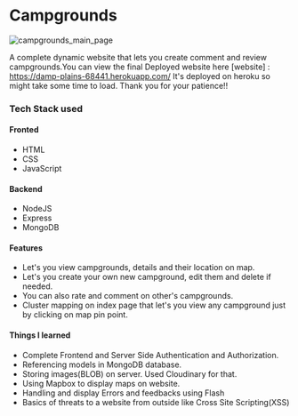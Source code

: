 # Campgrounds
![campgrounds_main_page](https://user-images.githubusercontent.com/53992321/131214928-1197a5a7-b4c6-4e56-a94f-fc3727f7d7f5.png)
<br/>

A complete dynamic website that lets you create comment and review campgrounds.You can view the final Deployed website here [website] : https://damp-plains-68441.herokuapp.com/ It's deployed on heroku so might take some time to load. Thank you for your patience!!

### Tech Stack used
#### Fronted
- HTML 
- CSS
- JavaScript

#### Backend
- NodeJS
- Express
- MongoDB

#### Features
- Let's you view campgrounds, details and their location on map.
- Let's you create your own new campground, edit them and delete if needed.
- You can also rate and comment on other's campgrounds.
- Cluster mapping on index page that let's you view any campground just by clicking on map pin point.

#### Things I learned 
- Complete Frontend and Server Side Authentication and Authorization.
- Referencing models in MongoDB database.
- Storing images(BLOB) on server. Used Cloudinary for that.
- Using Mapbox to display maps on website.
- Handling and display Errors and feedbacks using Flash
- Basics of threats to a website from outside like Cross Site Scripting(XSS)
